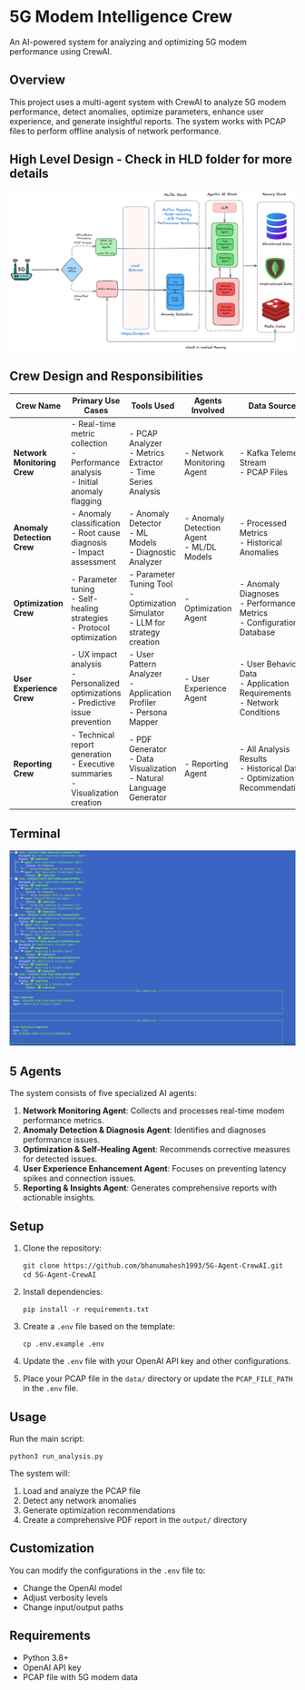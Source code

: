 # 5G Modem Intelligence Crew

An AI-powered system for analyzing and optimizing 5G modem performance using CrewAI.





## Overview

This project uses a multi-agent system with CrewAI to analyze 5G modem performance, detect anomalies, optimize parameters, enhance user experience, and generate insightful reports. The system works with PCAP files to perform offline analysis of network performance.

## High Level Design - Check in HLD folder for more details
![HLD](HLD.png)

## Crew Design and Responsibilities

| Crew Name | Primary Use Cases | Tools Used | Agents Involved | Data Sources |
|-----------|-------------------|------------|-----------------|--------------|
| **Network Monitoring Crew** | - Real-time metric collection<br>- Performance analysis<br>- Initial anomaly flagging | - PCAP Analyzer<br>- Metrics Extractor<br>- Time Series Analysis | - Network Monitoring Agent | - Kafka Telemetry Stream<br>- PCAP Files |
| **Anomaly Detection Crew** | - Anomaly classification<br>- Root cause diagnosis<br>- Impact assessment | - Anomaly Detector<br>- ML Models<br>- Diagnostic Analyzer | - Anomaly Detection Agent<br>- ML/DL Models | - Processed Metrics<br>- Historical Anomalies |
| **Optimization Crew** | - Parameter tuning<br>- Self-healing strategies<br>- Protocol optimization | - Parameter Tuning Tool<br>- Optimization Simulator<br>- LLM for strategy creation | - Optimization Agent | - Anomaly Diagnoses<br>- Performance Metrics<br>- Configuration Database |
| **User Experience Crew** | - UX impact analysis<br>- Personalized optimizations<br>- Predictive issue prevention | - User Pattern Analyzer<br>- Application Profiler<br>- Persona Mapper | - User Experience Agent | - User Behavior Data<br>- Application Requirements<br>- Network Conditions |
| **Reporting Crew** | - Technical report generation<br>- Executive summaries<br>- Visualization creation | - PDF Generator<br>- Data Visualization<br>- Natural Language Generator | - Reporting Agent | - All Analysis Results<br>- Historical Data<br>- Optimization Recommendations |


## Terminal

![Terminal](Screenshot.png)



## 5 Agents

The system consists of five specialized AI agents:

1. **Network Monitoring Agent**: Collects and processes real-time modem performance metrics.
2. **Anomaly Detection & Diagnosis Agent**: Identifies and diagnoses performance issues.
3. **Optimization & Self-Healing Agent**: Recommends corrective measures for detected issues.
4. **User Experience Enhancement Agent**: Focuses on preventing latency spikes and connection issues.
5. **Reporting & Insights Agent**: Generates comprehensive reports with actionable insights.

## Setup

1. Clone the repository:
   ```
   git clone https://github.com/bhanumahesh1993/5G-Agent-CrewAI.git
   cd 5G-Agent-CrewAI
   ```

2. Install dependencies:
   ```
   pip install -r requirements.txt
   ```

3. Create a `.env` file based on the template:
   ```
   cp .env.example .env
   ```

4. Update the `.env` file with your OpenAI API key and other configurations.

5. Place your PCAP file in the `data/` directory or update the `PCAP_FILE_PATH` in the `.env` file.

## Usage

Run the main script:

```
python3 run_analysis.py
```

The system will:
1. Load and analyze the PCAP file
2. Detect any network anomalies
3. Generate optimization recommendations
4. Create a comprehensive PDF report in the `output/` directory

## Customization

You can modify the configurations in the `.env` file to:
- Change the OpenAI model
- Adjust verbosity levels
- Change input/output paths

## Requirements

- Python 3.8+
- OpenAI API key
- PCAP file with 5G modem data
